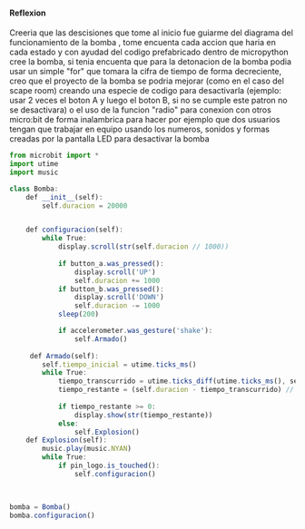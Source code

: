 
#### Reflexion
Creeria que las descisiones que tome al inicio fue guiarme del diagrama del funcionamiento de la bomba , tome encuenta cada accion que haria en cada estado y con ayudad del codigo prefabricado dentro de micropython cree la bomba, si tenia encuenta que para la detonacion de la bomba podia usar un simple "for" que tomara la cifra de tiempo de forma decreciente, creo que el proyecto de la bomba se podria mejorar (como en el caso del scape room) creando una especie de codigo para desactivarla (ejemplo: usar 2 veces el boton A y luego el boton B, si no se cumple este patron no se desactivara) o el uso de la funcion "radio" para conexion con otros micro:bit de forma inalambrica para hacer por ejemplo que dos usuarios tengan que trabajar en equipo usando los numeros, sonidos y formas creadas por la pantalla LED para desactivar la bomba  
``` js
from microbit import *
import utime
import music

class Bomba:
    def __init__(self):
        self.duracion = 20000  


    def configuracion(self):
        while True:  
            display.scroll(str(self.duracion // 1000))  
            
            if button_a.was_pressed():
                display.scroll('UP')
                self.duracion += 1000
            if button_b.was_pressed():
                display.scroll('DOWN')
                self.duracion -= 1000
            sleep(200)

            if accelerometer.was_gesture('shake'):
                self.Armado()
                
     def Armado(self):
        self.tiempo_inicial = utime.ticks_ms()
        while True:
            tiempo_transcurrido = utime.ticks_diff(utime.ticks_ms(), self.tiempo_inicial)
            tiempo_restante = (self.duracion - tiempo_transcurrido) // 1000
            
            if tiempo_restante >= 0:
                display.show(str(tiempo_restante))
            else:
                self.Explosion()
    def Explosion(self):
        music.play(music.NYAN)
        while True:
            if pin_logo.is_touched():
                self.configuracion()


            
bomba = Bomba()
bomba.configuracion()
```    
